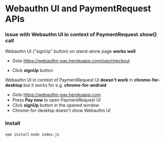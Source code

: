 # Webauthn UI and PaymentRequest APIs

### Issue with Webauthn UI in context of PaymentRequest.show() call

Webauthn UI ("signUp" button) on stand-alone page **works well**
* Goto https://webauthn-pay.herokuapp.com/pay/checkout

* Click **signUp** button

Webauthn UI in context of PaymentRequest UI **doesn't work** in **chrome-for-desktop** but it works for e.g. **chrome-for-android**

* Goto https://webauthn-pay.herokuapp.com
* Press **Pay now** to open PaymentRequest UI
* Click **signUp** button in the opened window
* Chrome-for-desktop doesn't show Webauthn UI

### Install
`npm install`
`node index.js`
